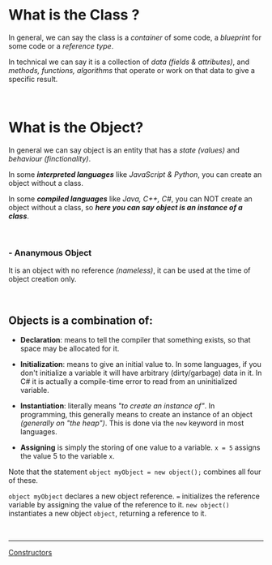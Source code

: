 # What is the Class ?

In general, we can say the class is a *container* of some code, a *blueprint* for some code or a *reference type*.

In technical we can say it is a collection of *data (fields & attributes)*, and *methods, functions, algorithms* that operate or work on that data to give a specific result.

<br>

# What is the Object?

In general we can say object is an entity that has a *state (values)* and *behaviour (finctionality)*.

In some ***interpreted languages*** like *JavaScript & Python*, you can create an object without a class.

In some ***compiled languages*** like *Java, C++, C#*, you can NOT create an object without a class, so ***here you can say object is an instance of a class***.

<br>

### - Ananymous Object

It is an object with no reference *(nameless)*, it can be used at the time of object creation only.

<br>

## Objects is a combination of:

- **Declaration**: means to tell the compiler that something exists, so that space may be allocated for it.

- **Initialization**: means to give an initial value to. In some languages, if you don't initialize a variable it will have arbitrary (dirty/garbage) data in it. In C# it is actually a compile-time error to read from an uninitialized variable.

- **Instantiation**: literally means *"to create an instance of"*. In programming, this generally means to create an instance of an object *(generally on "the heap")*. This is done via the ```new``` keyword in most languages.

- **Assigning** is simply the storing of one value to a variable. ```x = 5``` assigns the value 5 to the variable ```x```.

Note that the statement ```object myObject = new object();``` combines all four of these.

```object myObject``` declares a new object reference.
```=``` initializes the reference variable by assigning the value of the reference to it.
```new object()``` instantiates a new object ```object```, returning a reference to it.

<br>

***

[Constructors](./Constructors.md)